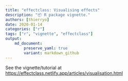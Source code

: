```yaml
---
title: "effectclass: Visualising effects"
description: "📦 R package vignette."
authors: [thierryo]
date: 2020-01-14
categories: ["r"]
tags: ["r", "vignette", "effectclass"]
output: 
    md_document:
        preserve_yaml: true
        variant: markdown_github
---
```


See the vignette/tutorial at <https://effectclass.netlify.app/articles/visualisation.html>

